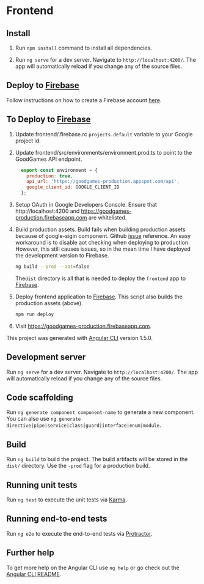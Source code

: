 # Frontend

## Install

1. Run `npm install` command to install all dependencies.

1. Run `ng serve` for a dev server. Navigate to `http://localhost:4200/`. 
   The app will automatically reload if you change any of the source files.

## Deploy to [Firebase]
Follow instructions on how to create a Firebase account [here]([Firebase]).

## To Deploy to [Firebase]
1. Update frontend/.firebase.rc `projects.default` variable to your Google project id.

1. Update frontend/src/environments/environment.prod.ts to point to the GoodGames API endpoint. 
    ```javascript
      export const environment = {
        production: true,
        api_url: 'https://goodgames-production.appspot.com/api',
        google_client_id: GOOGLE_CLIENT_ID
      };
    ```
 
1. Setup OAuth in Google Developers Console. Ensure that http://localhost:4200 and https://goodgames-production.firebaseapp.com are whitelisted.

1. Build production assets. Build fails when building production assets because of google-sigin component. 
   Github [issue](https://github.com/miltador/angular-google-signin/issues/24) reference. An easy workaround is 
   to disable aot checking when deploying to production. However, this still causes issues, so in the mean time
   I have deployed the development version to Firebase. 
    
    ```bash
    ng build --prod --aot=false
    ```
    The`dist` directory is all that is needed to deploy the `frontend` app to [Firebase].
    
1. Deploy frontend application to [Firebase]. This script also builds the production assets (above). 

    ```bash
    npm run deploy
    ```

1. Visit https://goodgames-production.firebaseapp.com.

This project was generated with [Angular CLI](https://github.com/angular/angular-cli) version 1.5.0.

## Development server

Run `ng serve` for a dev server. Navigate to `http://localhost:4200/`. The app will automatically reload if you change any of the source files.

## Code scaffolding

Run `ng generate component component-name` to generate a new component. You can also use `ng generate directive|pipe|service|class|guard|interface|enum|module`.

## Build

Run `ng build` to build the project. The build artifacts will be stored in the `dist/` directory. Use the `-prod` flag for a production build.

## Running unit tests

Run `ng test` to execute the unit tests via [Karma](https://karma-runner.github.io).

## Running end-to-end tests

Run `ng e2e` to execute the end-to-end tests via [Protractor](http://www.protractortest.org/).

## Further help

To get more help on the Angular CLI use `ng help` or go check out the [Angular CLI README](https://github.com/angular/angular-cli/blob/master/README.md).

[Firebase]: https://firebase.google.com/docs/hosting/deploying
